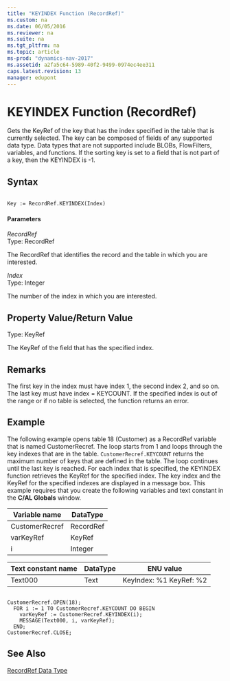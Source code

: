 ```yaml
---
title: "KEYINDEX Function (RecordRef)"
ms.custom: na
ms.date: 06/05/2016
ms.reviewer: na
ms.suite: na
ms.tgt_pltfrm: na
ms.topic: article
ms-prod: "dynamics-nav-2017"
ms.assetid: a2fa5c64-5989-40f2-9499-0974ec4ee311
caps.latest.revision: 13
manager: edupont
---
```

# KEYINDEX Function (RecordRef)
Gets the KeyRef of the key that has the index specified in the table that is currently selected. The key can be composed of fields of any supported data type. Data types that are not supported include BLOBs, FlowFilters, variables, and functions. If the sorting key is set to a field that is not part of a key, then the KEYINDEX is \-1.  
  
## Syntax  
  
```  
  
Key := RecordRef.KEYINDEX(Index)  
```  
  
#### Parameters  
 *RecordRef*  
 Type: RecordRef  
  
 The RecordRef that identifies the record and the table in which you are interested.  
  
 *Index*  
 Type: Integer  
  
 The number of the index in which you are interested.  
  
## Property Value\/Return Value  
 Type: KeyRef  
  
 The KeyRef of the field that has the specified index.  
  
## Remarks  
 The first key in the index must have index 1, the second index 2, and so on. The last key must have index \= KEYCOUNT. If the specified index is out of the range or if no table is selected, the function returns an error.  
  
## Example  
 The following example opens table 18 \(Customer\) as a RecordRef variable that is named CustomerRecref. The loop starts from 1 and loops through the key indexes that are in the table. `CustomerRecref.KEYCOUNT` returns the maximum number of keys that are defined in the table. The loop continues until the last key is reached. For each index that is specified, the KEYINDEX function retrieves the KeyRef for the specified index. The key index and the KeyRef for the specified indexes are displayed in a message box. This example requires that you create the following variables and text constant in the **C\/AL Globals** window.  
  
|Variable name|DataType|  
|-------------------|--------------|  
|CustomerRecref|RecordRef|  
|varKeyRef|KeyRef|  
|i|Integer|  
  
|Text constant name|DataType|ENU value|  
|------------------------|--------------|---------------|  
|Text000|Text|KeyIndex: %1   KeyRef: %2|  
  
```  
  
CustomerRecref.OPEN(18);  
  FOR i := 1 TO CustomerRecref.KEYCOUNT DO BEGIN  
    varKeyRef := CustomerRecref.KEYINDEX(i);  
    MESSAGE(Text000, i, varKeyRef);  
  END;  
CustomerRecref.CLOSE;  
```  
  
## See Also  
 [RecordRef Data Type](RecordRef-Data-Type.md)